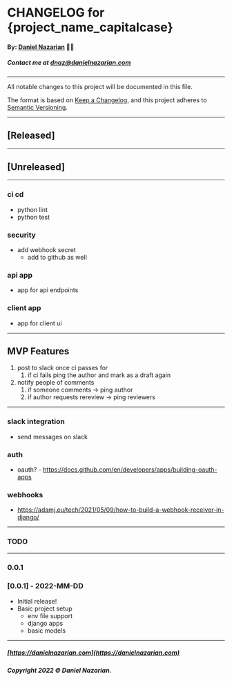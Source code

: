 # CHANGELOG for {project_name_capitalcase}
#### By: [Daniel Nazarian](https://danielnazarian) 🐧👹
##### Contact me at <dnaz@danielnazarian.com>

-------------------------------------------------------

All notable changes to this project will be documented in this file.

The format is based on [Keep a Changelog](https://keepachangelog.com/en/1.0.0/),
and this project adheres to [Semantic Versioning](https://semver.org/spec/v2.0.0.html).


-------------------------------------------------------

## [Released]



-------------------------------------------------------

## [Unreleased]

-----

### ci cd
- python lint
- python test


### security
- add webhook secret
    - add to github as well


### api app
- app for api endpoints


### client app
- app for client ui

-----

## MVP Features
1. post to slack once ci passes for 
	1. if ci fails ping the author and mark as a draft again
2. notify people of comments
	1. if someone comments -> ping author
	2. if author requests rereview -> ping reviewers


-----

### slack integration
- send messages on slack


### auth
- oauth? - https://docs.github.com/en/developers/apps/building-oauth-apps


### webhooks
- https://adamj.eu/tech/2021/05/09/how-to-build-a-webhook-receiver-in-django/


-------------------------------------------------------
### TODO
----
### 0.0.1



### [0.0.1] - 2022-MM-DD
- Initial release!
- Basic project setup
    - env file support
    - django apps
    - basic models

-------------------------------------------------------

##### [https://danielnazarian.com](https://danielnazarian.com)
##### Copyright 2022 © Daniel Nazarian.